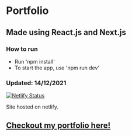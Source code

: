 # Portfolio 
## Made using React.js and Next.js
### How to run
- Run 'npm install'
- To start the app, use 'npm run dev'

### Updated: 14/12/2021  
[![Netlify Status](https://api.netlify.com/api/v1/badges/e42a2829-2624-40b1-bd2a-d4930b36b0dc/deploy-status)](https://app.netlify.com/sites/alensudec/deploys)  


Site hosted on netlify. 
## [Checkout my portfolio here!](http://alensudec.netlify.app)
